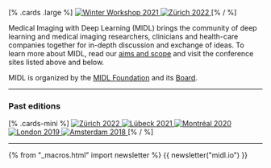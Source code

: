 [% .cards .large %]
<a href="/winter-workshop.html">
<img alt="Winter Workshop 2021" src="/cdn-cgi/image/width=528,q=90/images/cards/card-large-ww2021.jpg" srcset="/cdn-cgi/image/width=1052,q=85,f=auto/images/cards/card-large-ww2021.jpg 2x">
</a>
<a href="https://2022.midl.io">
    <img alt="Zürich 2022" src="/cdn-cgi/image/width=528,q=90/images/cards/card-large-2022.jpg" srcset="/cdn-cgi/image/width=1052,q=85,f=auto/images/cards/card-large-2022.jpg 2x">
</a>
[% / %]

Medical Imaging with Deep Learning (MIDL) brings the community of deep learning and medical imaging researchers, clinicians and health-care companies together for in-depth discussion and exchange of ideas. To learn more about MIDL, read our [aims and scope](/aims-and-scope.html) and visit the conference sites listed above and below.

MIDL is organized by the [MIDL Foundation](/foundation.html) and its [Board](/board.html).

---

### Past editions

[% .cards-mini %]
<a href="https://2022.midl.io">
    <img alt="Zürich 2022" src="/cdn-cgi/image/width=170,q=90/images/cards/card-mini-2021.jpg" srcset="/cdn-cgi/image/width=340,q=85,f=auto/images/cards/card-mini-2022.jpg 2x">
</a>
<a href="https://2021.midl.io">
    <img alt="Lübeck 2021" src="/cdn-cgi/image/width=170,q=90/images/cards/card-mini-2021.jpg" srcset="/cdn-cgi/image/width=340,q=85,f=auto/images/cards/card-mini-2021.jpg 2x">
</a>
<a href="https://2020.midl.io">
    <img alt="Montréal 2020" src="/cdn-cgi/image/width=170,q=90/images/cards/card-mini-2020.jpg" srcset="/cdn-cgi/image/width=340,q=85,f=auto/images/cards/card-mini-2020.jpg 2x">
</a>
<a href="https://2019.midl.io">
    <img alt="London 2019" src="/cdn-cgi/image/width=170,q=90/images/cards/card-mini-2019.jpg" srcset="/cdn-cgi/image/width=340,q=85,f=auto/images/cards/card-mini-2019.jpg 2x">
</a>
<a href="https://2018.midl.io">
    <img alt="Amsterdam 2018" src="/cdn-cgi/image/width=170,q=90/images/cards/card-mini-2018.jpg" srcset="/cdn-cgi/image/width=340,q=85,f=auto/images/cards/card-mini-2018.jpg 2x">
</a>
[% / %]

---

{% from "_macros.html" import newsletter %}
{{ newsletter("midl.io") }}
